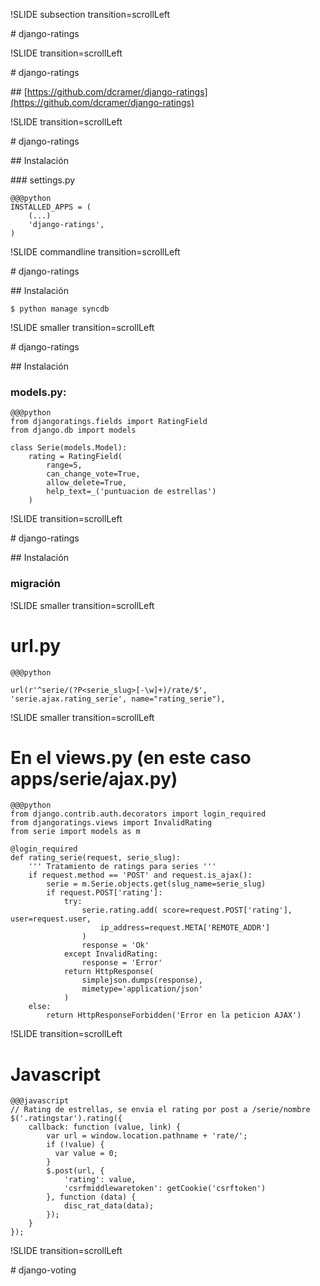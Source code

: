 !SLIDE subsection transition=scrollLeft

# django-ratings

!SLIDE transition=scrollLeft

# django-ratings

## [https://github.com/dcramer/django-ratings](https://github.com/dcramer/django-ratings)

!SLIDE transition=scrollLeft

# django-ratings

## Instalación

### settings.py

    @@@python
    INSTALLED_APPS = (
        (...)
        'django-ratings',
    )

!SLIDE commandline transition=scrollLeft

# django-ratings

## Instalación

    $ python manage syncdb

!SLIDE smaller transition=scrollLeft

# django-ratings

## Instalación

### models.py: 

    @@@python
    from djangoratings.fields import RatingField
    from django.db import models

    class Serie(models.Model):
        rating = RatingField(
            range=5,
            can_change_vote=True,
            allow_delete=True,
            help_text=_('puntuacion de estrellas')
        )

!SLIDE transition=scrollLeft

# django-ratings

## Instalación

### migración

!SLIDE smaller transition=scrollLeft

# url.py 

    @@@python

    url(r'^serie/(?P<serie_slug>[-\w]+)/rate/$', 'serie.ajax.rating_serie', name="rating_serie"),


!SLIDE smaller transition=scrollLeft

# En el views.py  (en este caso apps/serie/ajax.py)

    @@@python
    from django.contrib.auth.decorators import login_required
    from djangoratings.views import InvalidRating
    from serie import models as m

    @login_required
    def rating_serie(request, serie_slug):
        ''' Tratamiento de ratings para series '''
        if request.method == 'POST' and request.is_ajax():
            serie = m.Serie.objects.get(slug_name=serie_slug)
            if request.POST['rating']:
                try:
                    serie.rating.add( score=request.POST['rating'], user=request.user,
                        ip_address=request.META['REMOTE_ADDR']
                    )
                    response = 'Ok'
                except InvalidRating:
                    response = 'Error'
                return HttpResponse(
                    simplejson.dumps(response),
                    mimetype='application/json'
                )
        else:
            return HttpResponseForbidden('Error en la peticion AJAX')



!SLIDE transition=scrollLeft

# Javascript 

    @@@javascript
    // Rating de estrellas, se envia el rating por post a /serie/nombre
    $('.ratingstar').rating({
        callback: function (value, link) {
            var url = window.location.pathname + 'rate/';
            if (!value) {
              var value = 0;
            }
            $.post(url, {
                'rating': value,
                'csrfmiddlewaretoken': getCookie('csrftoken')
            }, function (data) {
                disc_rat_data(data);
            });
        }
    }); 

!SLIDE transition=scrollLeft

# django-voting
